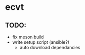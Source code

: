 # ecvt

## TODO:
* fix meson build
* write setup script (ansible?)
    * auto download dependancies

